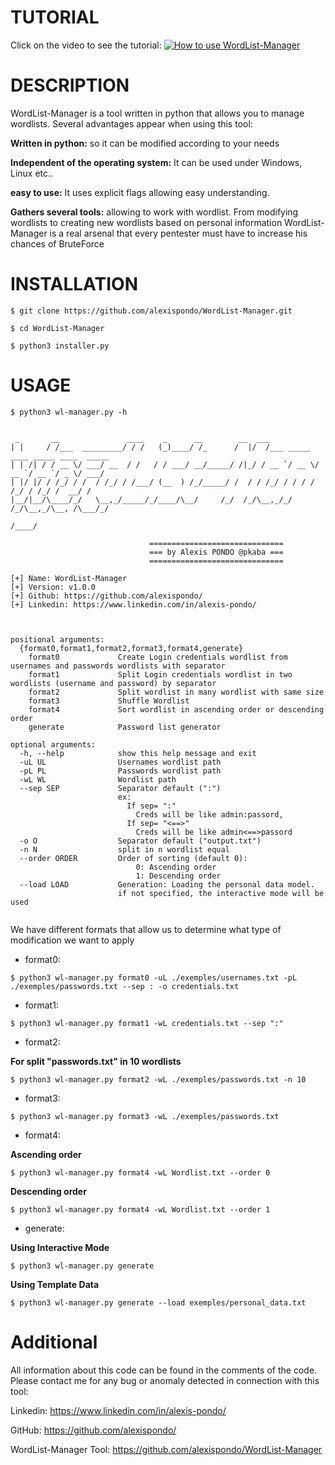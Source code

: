 # TUTORIAL
Click on the video to see the tutorial:
[![How to use WordList-Manager](https://user-images.githubusercontent.com/47490330/173418487-0705257b-4538-4e27-a5f8-385cf46c2b72.png)](https://www.youtube.com/watch?v=388m8EFF294?t=1s "How to use WordList-Manager ")


# DESCRIPTION
WordList-Manager is a tool written in python that allows you to manage wordlists.
Several advantages appear when using this tool:

**Written in python:** so it can be modified according to your needs

**Independent of the operating system:** 
It can be used under Windows, Linux etc.. 

**easy to use:**
It uses explicit flags allowing easy understanding.

**Gathers several tools:** allowing to work with wordlist.
From modifying wordlists to creating new wordlists based on personal information WordList-Manager is a real arsenal that every pentester must have to increase his chances of BruteForce

# INSTALLATION

```
$ git clone https://github.com/alexispondo/WordList-Manager.git
```

```
$ cd WordList-Manager 
```

```
$ python3 installer.py 
```

# USAGE
```
$ python3 wl-manager.py -h


 _       __               ____    _      __        __  ___                                 
| |     / /___  _________/ / /   (_)____/ /_      /  |/  /___ _____  ____ _____ ____  _____
| | /| / / __ \/ ___/ __  / /   / / ___/ __/_____/ /|_/ / __ `/ __ \/ __ `/ __ `/ _ \/ ___/
| |/ |/ / /_/ / /  / /_/ / /___/ (__  ) /_/_____/ /  / / /_/ / / / / /_/ / /_/ /  __/ /    
|__/|__/\____/_/   \__,_/_____/_/____/\__/     /_/  /_/\__,_/_/ /_/\__,_/\__, /\___/_/     
                                                                        /____/             

                               ==============================                                                      
                               === by Alexis PONDO @pkaba ===                                                
                               ==============================                                                       

[+] Name: WordList-Manager
[+] Version: v1.0.0
[+] Github: https://github.com/alexispondo/
[+] Linkedin: https://www.linkedin.com/in/alexis-pondo/



positional arguments:
  {format0,format1,format2,format3,format4,generate}
    format0             Create Login credentials wordlist from usernames and passwords wordlists with separator
    format1             Split Login credentials wordlist in two wordlists (username and password) by separator
    format2             Split wordlist in many wordlist with same size
    format3             Shuffle Wordlist
    format4             Sort wordlist in ascending order or descending order
    generate            Password list generator

optional arguments:
  -h, --help            show this help message and exit
  -uL UL                Usernames wordlist path
  -pL PL                Passwords wordlist path
  -wL WL                Wordlist path
  --sep SEP             Separator default (":") 
                        ex: 
                          If sep= ":"
                            Creds will be like admin:passord, 
                          If sep= "<==>"
                            Creds will be like admin<==>passord
  -o O                  Separator default ("output.txt")
  -n N                  split in n wordlist equal
  --order ORDER         Order of sorting (default 0):
                            0: Ascending order
                            1: Descending order
  --load LOAD           Generation: Loading the personal data model.
                        if not specified, the interactive mode will be used
 
```
We have different formats that allow us to determine what type of modification we want to apply

- format0: 
```
$ python3 wl-manager.py format0 -uL ./exemples/usernames.txt -pL ./exemples/passwords.txt --sep : -o credentials.txt 
```

- format1: 
```
$ python3 wl-manager.py format1 -wL credentials.txt --sep ":"
```

- format2: 

**For split "passwords.txt" in 10 wordlists**
```
$ python3 wl-manager.py format2 -wL ./exemples/passwords.txt -n 10
```

- format3: 
```
$ python3 wl-manager.py format3 -wL ./exemples/passwords.txt
```

- format4: 

**Ascending order**
```
$ python3 wl-manager.py format4 -wL Wordlist.txt --order 0
```
**Descending order**
```
$ python3 wl-manager.py format4 -wL Wordlist.txt --order 1
```

- generate:

**Using Interactive Mode**
```
$ python3 wl-manager.py generate
```
**Using Template Data**
```
$ python3 wl-manager.py generate --load exemples/personal_data.txt
```


# Additional

All information about this code can be found in the comments of the code.
Please contact me for any bug or anomaly detected in connection with this tool:

Linkedin: https://www.linkedin.com/in/alexis-pondo/

GitHub: https://github.com/alexispondo/

WordList-Manager Tool: https://github.com/alexispondo/WordList-Manager
